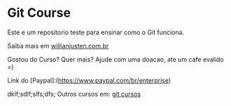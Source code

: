 # Git Course 

Este e um repositorio teste para ensinar como o Git funciona.

Saiba mais em [willianjusten.com.br](http://willianjusten.com.br)

Gostou do Curso? Quer mais? Ajude com uma doacao, ate um cafe evalido =)

Link do [Paypal]:(https://www.paypal.com/br/enterprise)

dklf;sdlf;slfs;dfs;
Outros cursos em: [git cursos](http://willianjusten.teachable.com)
